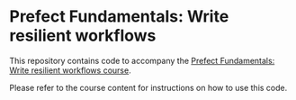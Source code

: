 # Prefect Fundamentals: Write resilient workflows

This repository contains code to accompany the [Prefect Fundamentals: Write resilient workflows course](https://learn.prefect.io/course/prefect-fundamentals).

Please refer to the course content for instructions on how to use this code.
